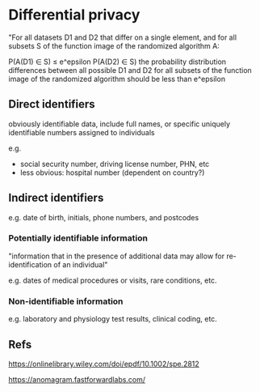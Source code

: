 
# Differential privacy

"For all datasets D1 and D2 that differ on a single element, and for all subsets S of the function
image of the randomized algorithm A:

P(A(D1) ∈ S) ≤ e^epsilon P(A(D2) ∈ S)
the probability distribution differences between all possible D1 and D2 for all subsets of the function image of the randomized
algorithm should be less than e^epsilon

## Direct identifiers

obviously identifiable data, include full names, or
specific uniquely identifiable numbers assigned to individuals

e.g. 
- social security number, driving license number, PHN, etc
- less obvious: hospital number (dependent on country?)

## Indirect identifiers

e.g. date of birth, initials, phone numbers, and postcodes

### Potentially identifiable information

"information that in the presence of additional data may allow for re-identification of an individual"

e.g. dates of medical procedures or visits, rare conditions, etc. 

### Non-identifiable information 

e.g. laboratory and physiology test results, clinical coding, etc.



## Refs

https://onlinelibrary.wiley.com/doi/epdf/10.1002/spe.2812

https://anomagram.fastforwardlabs.com/
